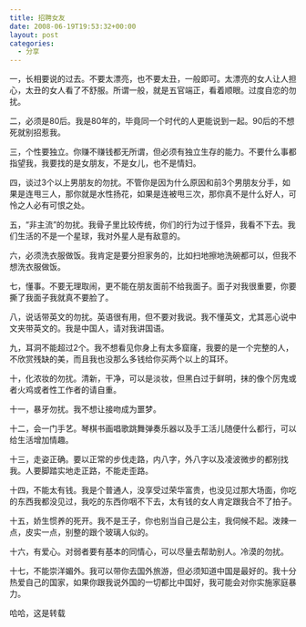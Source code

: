 ```yaml
---
title: 招聘女友
date: 2008-06-19T19:53:32+00:00
layout: post
categories:
  - 分享
---
```


一，长相要说的过去。不要太漂亮，也不要太丑，一般即可。太漂亮的女人让人担心，太丑的女人看了不舒服。所谓一般，就是五官端正，看着顺眼。过度自恋的勿扰。

二，必须是80后。我是80年的，毕竟同一个时代的人更能说到一起。90后的不想死就别招惹我。

三，个性要独立。你赚不赚钱都无所谓，但必须有独立生存的能力。不要什么事都指望我，我要找的是女朋友，不是女儿，也不是情妇。

四，谈过3个以上男朋友的勿扰。不管你是因为什么原因和前3个男朋友分手，如果是连甩三人，那你就是水性扬花，如果是连被甩三次，那你真不是什么好人，可怜之人必有可恨之处。

五，“非主流”的勿扰。我骨子里比较传统，你们的行为过于怪异，我看不下去。我们生活的不是一个星球，我对外星人是有敌意的。

六，必须洗衣服做饭。我肯定是要分担家务的，比如扫地擦地洗碗都可以，但我不想洗衣服做饭。

七，懂事。不要无理取闹，更不能在朋友面前不给我面子。面子对我很重要，你要撕了我面子我就真不要脸了。
<!--more-->
八，说话带英文的勿扰。英语很有用，但不要对我说。我不懂英文，尤其恶心说中文夹带英文的。我是中国人，请对我讲国语。

九，耳洞不能超过2个。我不想看见你身上有太多窟窿，我要的是一个完整的人，不欣赏残缺的美，而且我也没那么多钱给你买两个以上的耳环。

十，化浓妆的勿扰。清新，干净，可以是淡妆，但黑白过于鲜明，抹的像个厉鬼或者火鸡或者性工作者的请自重。

十一，暴牙勿扰。我不想让接吻成为噩梦。

十二，会一门手艺。琴棋书画唱歌跳舞弹奏乐器以及手工活儿随便什么都行，可以给生活增加情趣。

十三，走姿正确。要以正常的步伐走路，内八字，外八字以及凌波微步的都别找我。人要脚踏实地走正路，不能走歪路。

十四，不能太有钱。我是个普通人，没享受过荣华富贵，也没见过那大场面，你吃的东西我都没见过，我吃的东西你咽不下去，太有钱的女人肯定跟我合不了拍子。

十五，娇生惯养的死开。我不是王子，你也别当自己是公主，我伺候不起。泼辣一点，皮实一点，别整的跟个玻璃人似的。

十六，有爱心。对弱者要有基本的同情心，可以尽量去帮助别人。冷漠的勿扰。

十七，不能崇洋媚外。我可以带你去国外旅游，但必须知道中国是最好的。我十分热爱自己的国家，如果你跟我说外国的一切都比中国好，我可能会对你实施家庭暴力。

哈哈，这是转载